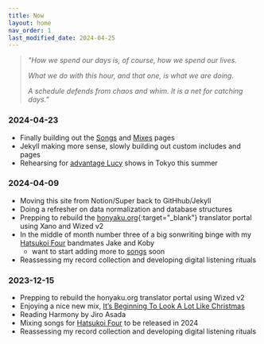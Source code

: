 ```yaml
---
title: Now
layout: home
nav_order: 1
last_modified_date: 2024-04-25
---
```


> _"How we spend our days is, of course, how we spend our lives._
>
>_What we do with this hour, and that one, is what we are doing._
>
>_A schedule defends from chaos and whim. It is a net for catching days.”_


### 2024-04-23
+ Finally building out the [Songs](/songs) and [Mixes](/mixes) pages
+ Jekyll making more sense, slowly building out custom includes and pages
+ Rehearsing for [advantage Lucy](/bands/advantage-lucy) shows in Tokyo this summer


### 2024-04-09
+ Moving this site from Notion/Super back to GitHhub/Jekyll
+ Doing a refresher on data normalization and database structures
+ Prepping to rebuild the [honyaku.org](https://honyaku.org){:target="_blank"} translator portal using Xano and Wized v2
+ In the middle of month number three of a big sonwriting binge with my [Hatsukoi Four](/bands/hatsukoi-four) bandmates Jake and Koby
	+ want to start adding more to [songs](/songs) soon
+ Reassessing my record collection and developing digital listening rituals


### 2023-12-15
+ Prepping to rebuild the honyaku.org translator portal using Wized v2
+ Enjoying a nice new mix, [It’s Beginning To Look A Lot Like Christmas](/mixes/2023-12-23-its-beginning-to-look-a-lot-like-christmas.html)
+ Reading Harmony by Jiro Asada
+ Mixing songs for [Hatsukoi Four](/bands/hatsukoi-four) to be released in 2024
+ Reassessing my record collection and developing digital listening rituals